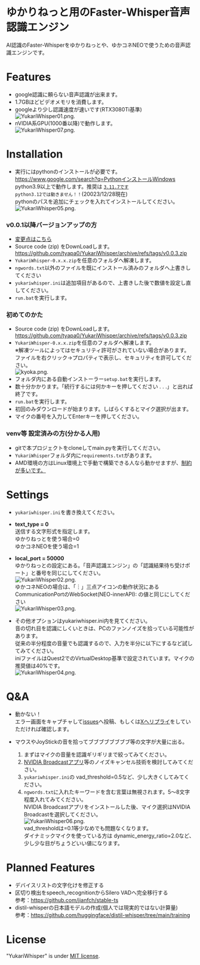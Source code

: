 # ゆかりねっと用のFaster-Whisper音声認識エンジン
AI認識のFaster-Whisperをゆかりねっとや、ゆかコネNEOで使うための音声認識エンジンです。

# Features
* google認識に頼らない音声認識が出来ます。
* 1.7GBほどビデオメモリを消費します。
* googleより少し認識速度が速いです(RTX3080Ti基準)  
![YukariWhisper01.png.](./image/YukariWhisper01.png "YukariWhisper01")  
* nVIDIA系GPU(1000番以降)で動作します。  
![YukariWhisper07.png.](./image/YukariWhisper07.png "YukariWhisper07")  

# Installation
* 実行にはpythonのインストールが必要です。  https://www.google.com/search?q=PythonインストールWindows  
  python3.9以上で動作します。推奨は [`3.11.7です`](https://www.python.org/downloads/release/python-3117/)  
  `python3.12では動きません！！`(20023/12/28現在)  
  pythonのパスを追加にチェックを入れてインストールしてください。  
  ![YukariWhisper05.png.](./image/YukariWhisper05.png "YukariWhisper05")

### v0.0.1以降バージョンアップの方
  * [変更点はこちら](https://github.com/tyapa0/YukariWhisper/releases)
  * Source code (zip) をDownLoadします。 https://github.com/tyapa0/YukariWhisper/archive/refs/tags/v0.0.3.zip
  * `YukariWhisper-0.x.x.zip`を任意のフォルダへ解凍します。  
  *  `ngwords.txt`以外のファイルを既にインストール済みのフォルダへ上書きしてください
  * `yukariwhisper.ini`は追加項目があるので、上書きした後で数値を設定し直してください。
  * `run.bat`を実行します。

### 初めてのかた
  *  Source code (zip) をDownLoadします。 https://github.com/tyapa0/YukariWhisper/archive/refs/tags/v0.0.3.zip
  * `YukariWhisper-0.x.x.zip`を任意のフォルダへ解凍します。  
     ※解凍ツールによってはセキュリティ許可がされていない場合があります。  
   ファイルを右クリック→プロパティで表示し、セキュリティを許可してください。  
     ![kyoka.png.](./image/kyoka.png "kyoka") 
  * フォルダ内にある自動インストーラー`setup.bat`を実行します。
  * 数十分かかります。「続行するには何かキーを押してください . . .」と出れば終了です。
  * `run.bat`を実行します。
  * 初回のみダウンロードが始まります。しばらくするとマイク選択が出ます。
  * マイクの番号を入力してEnterキーを押してください。
### venv等 設定済みの方(分かる人用)  
  * gitで本プロジェクトをcloneしてmain.pyを実行してください。
  * `YukariWhisper`フォルダ内に`requirements.txt`があります。
  * AMD環境の方はLinux環境上で手動で構築できる人なら動かせますが、[制約が多いです。 ](https://rocm.docs.amd.com/en/docs-5.7.1/release/gpu_os_support.html)  

# Settings
* `yukariwhisper.ini`を書き換えてください。  

* **text_type = 0**  
送信する文字形式を指定します。  
ゆかりねっとを使う場合=0  
ゆかコネNEOを使う場合=1  

* **local_port = 50000**  
ゆかりねっとの設定にある。「音声認識エンジン」の「認識結果待ち受けポート」と番号を同じにしてください。  
![YukariWhisper02.png.](./image/YukariWhisper02.png "YukariWhisper02")  
ゆかコネNEOの場合は、「︙」三点アイコンの動作状況にあるCommunicationPortのWebSocket(NEO-innerAPI):  の値と同じにしてください  
![YukariWhisper03.png.](./image/YukariWhisper03.png "YukariWhisper03")  

* その他オプションはyukariwhisper.ini内を見てください。  
  音の切れ目を認識にしくいときは、PCのファンノイズを拾っている可能性があります。  
  従来の半分程度の音量でも認識するので、入力を半分に以下にするなど試してみてください。  
  iniファイルはQuest2でのVirtualDesktop基準で設定されています。マイクの推奨値は40%です。  
![YukariWhisper04.png.](./image/YukariWhisper04.png "YukariWhisper04")  


# Q&A
* 動かない！  
 エラー画面をキャプチャして[issues](https://github.com/tyapa0/YukariWhisper/issues)へ投稿、もしくは[Xへリプライ](https://twitter.com/TYA_PA_)をしていただければ確認します。  

* マウスやJoyStickの音を拾ってブブブブブブブブ等の文字が大量に出る。
  1. まずはマイクの音量を認識ギリギリまで絞ってみてください。
  1. [NVIDIA Broadcastアプリ](https://www.nvidia.com/ja-jp/geforce/broadcasting/broadcast-app/)等のノイズキャンセル技術を検討してみてください。  
  1. `yukariwhisper.ini`の vad_threshold=0.5など、少し大きくしてみてください。
  1. `ngwords.txt`に入れたキーワードを含む言葉は無視されます。5～8文字程度入れてみてください。  
  NVIDIA Broadcastアプリをインストールした後、マイク選択はNVIDIA Broadcastを選択してください。  
  ![YukariWhisper06.png.](./image/YukariWhisper06.png "YukariWhisper06")  
  vad_thresholdは=0.1等少なめでも問題なくなります。  
  ダイナミックマイクを使っている方は dynamic_energy_ratio=2.0など、少し少な目がちょうどいい値になります。  

# Planned Features
* デバイスリストの文字化けを修正する
* 区切り検出をspeech_recognitionからSilero VADへ完全移行する  
  参考：https://github.com/jianfch/stable-ts
* distil-whisperの日本語モデルの作成(個人では現実的ではない計算量)  
  参考：https://github.com/huggingface/distil-whisper/tree/main/training

# License
"YukariWhisper" is under [MIT license](https://en.wikipedia.org/wiki/MIT_License).

